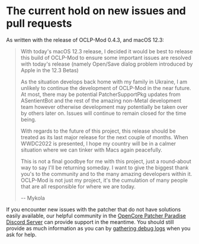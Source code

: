 # The current hold on new issues and pull requests

As written with the release of OCLP-Mod 0.4.3, and macOS 12.3:

> With today's macOS 12.3 release, I decided it would be best to release this build of OCLP-Mod to ensure some important issues are resolved with today's release (namely Open/Save dialog problem introduced by Apple in the 12.3 Betas)
> 
> As the situation develops back home with my family in Ukraine, I am unlikely to continue the development of OCLP-Mod in the near future. At most, there may be potential PatcherSupportPkg updates from ASentientBot and the rest of the amazing non-Metal development team however otherwise development may potentially be taken over by others later on. Issues will continue to remain closed for the time being.
>
> With regards to the future of this project, this release should be treated as its last major release for the next couple of months. When WWDC2022 is presented, I hope my country will be in a calmer situation where we can tinker with Macs again peacefully.
>
> This is not a final goodbye for me with this project, just a round-about way to say I'll be returning someday. I want to give the biggest thank you's to the community and to the many amazing developers within it. OCLP-Mod is not just my project, it's the cumulation of many people that are all responsible for where we are today.
>
> -- Mykola

If you encounter new issues with the patcher that do not have solutions easily available, our helpful community in the [OpenCore Patcher Paradise Discord Server](https://discord.gg/rqdPgH8xSN) can provide support in the meantime. You should still provide as much information as you can by [gathering debug logs](DEBUG.md) when you ask for help.

<!-- And from us developers, tinkerers, and dreamers in this little community, it's definitely a mutual thanks and welcome! crystall1nedev <3 -->